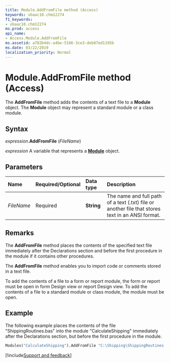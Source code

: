 ```yaml
---
title: Module.AddFromFile method (Access)
keywords: vbaac10.chm12274
f1_keywords:
- vbaac10.chm12274
ms.prod: access
api_name:
- Access.Module.AddFromFile
ms.assetid: a782b4dc-a4be-5166-3ce3-deb87ed1195b
ms.date: 03/22/2019
localization_priority: Normal
---
```



# Module.AddFromFile method (Access)

The **AddFromFile** method adds the contents of a text file to a **Module** object. The **Module** object may represent a standard module or a class module.


## Syntax

_expression_.**AddFromFile** (_FileName_)

_expression_ A variable that represents a **[Module](Access.Module.md)** object.


## Parameters

|Name|Required/Optional|Data type|Description|
|:-----|:-----|:-----|:-----|
| _FileName_|Required|**String**|The name and full path of a text (.txt) file or another file that stores text in an ANSI format.|

## Remarks

The **AddFromFile** method places the contents of the specified text file immediately after the Declarations section and before the first procedure in the module if it contains other procedures.

The **AddFromFile** method enables you to import code or comments stored in a text file.

To add the contents of a file to a form or report module, the form or report must be open in form Design view or report Design view. To add the contents of a file to a standard module or class module, the module must be open.


## Example

The following example places the contents of the file "ShippingRoutines.bas" into the module "CalculateShipping" immediately after the Declarations section, but before the first procedure in the module.

```vb
Modules("CalculateShipping").AddFromFile "C:\Shipping\ShippingRoutines.bas" 

```



[!include[Support and feedback](~/includes/feedback-boilerplate.md)]